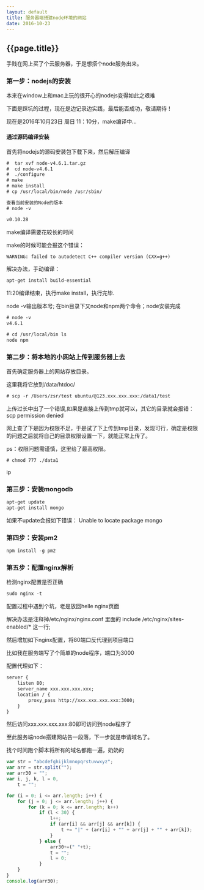 ```yaml
---
layout: default
title: 服务器端搭建node环境的网站
date: 2016-10-23
---
```


## {{page.title}}

手贱在网上买了个云服务器，于是想搭个node服务出来。

### 第一步：nodejs的安装

本来在window上和mac上玩的很开心的nodejs变得如此之艰难

下面是踩坑的过程，现在是边记录边实践，最后能否成功，敬请期待！

现在是2016年10月23日 周日 11：10分，make编译中...

#### 通过源码编译安装

首先将nodejs的源码安装包下载下来，然后解压编译

``` html
#  tar xvf node-v4.6.1.tar.gz 
#  cd node-v4.6.1 
#  ./configure 
# make 
# make install 
# cp /usr/local/bin/node /usr/sbin/ 

查看当前安装的Node的版本 
# node -v 

v0.10.28
```
make编译需要花较长的时间

make的时候可能会报这个错误：

``` html
WARNING: failed to autodetect C++ compiler version (CXX=g++)
```

解决办法，手动编译：

``` html
apt-get install build-essential
```

11:20编译结束，执行make install，执行完毕.

node -v输出版本号; 在bin目录下又node和npm两个命令；node安装完成

``` html
# node -v
v4.6.1

# cd /usr/local/bin ls
node npm
```

### 第二步：将本地的小网站上传到服务器上去

首先确定服务器上的网站存放目录。

这里我将它放到/data/htdoc/

``` html
# scp -r /Users/zsr/test ubuntu/@123.xxx.xxx.xxx:/data1/test
```
上传过长中出了一个错误,如果是直接上传到tmp就可以，其它的目录就会报错：
scp permission denied

网上查了下是因为权限不足，于是试了下上传到tmp目录，发现可行，确定是权限的问题之后就将自己的目录权限设置一下，就能正常上传了。

ps：权限问题需谨慎，这里给了最高权限。

``` html
# chmod 777 ./data1
```
ip
### 第三步：安装mongodb

``` html
apt-get update
apt-get install mongo
```

如果不update会报如下错误：
Unable to locate package mongo

### 第四步：安装pm2

``` html
npm install -g pm2
```

### 第五步：配置nginx解析

检测nginx配置是否正确

``` html
sudo nginx -t
```

配置过程中遇到个坑，老是放回helle nginx页面

解决办法是注释掉/etc/nginx/nginx.conf 里面的 include /etc/nginx/sites-enabled/* 这一行;

然后增加如下nginx配置，将80端口反代理到项目端口

比如我在服务端写了个简单的node程序，端口为3000

配置代理如下：

``` html
server {
    listen 80;
    server_name xxx.xxx.xxx.xxx;
    location / {
        proxy_pass http://xxx.xxx.xxx.xxx:3000;
    }
}
```

然后访问xxx.xxx.xxx.xxx:80即可访问到node程序了

至此服务端node搭建网站告一段落，下一步就是申请域名了。


找个时间跑个脚本将所有的域名都跑一遍，奶奶的

``` javascript
var str = "abcdefghijklmnopqrstuvwxyz";
var arr = str.split("");
var arr30 = "";
var i, j, k, l = 0,
	t = "";

for (i = 0; i <= arr.length; i++) {
	for (j = 0; j <= arr.length; j++) {
		for (k = 0; k <= arr.length; k++)
			if (l < 30) {
				l++;
				if (arr[i] && arr[j] && arr[k]) {
					t += "|" + (arr[i] + "" + arr[j] + "" + arr[k]);
				}
			} else {
				arr30+=(" "+t);
				t = "";
				l = 0;
			}
	}
}
console.log(arr30);
```












